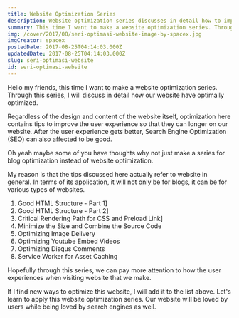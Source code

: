 ```yaml
---
title: Website Optimization Series
description: Website optimization series discusses in detail how to improve user experience.
summary: This time I want to make a website optimization series. Through this series, I will discuss in detail how our website have optimally optimized.
img: /cover/2017/08/seri-optimasi-website-image-by-spacex.jpg
imgCreator: spacex
postedDate: 2017-08-25T04:14:03.000Z
updatedDate: 2017-08-25T04:14:03.000Z
slug: seri-optimasi-website
id: seri-optimasi-website
---
```


Hello my friends, this time I want to make a website optimization series. Through this series, I will discuss in detail how our website have optimally optimized.

Regardless of the design and content of the website itself, optimization here contains tips to improve the user experience so that they can longer on our website. After the user experience gets better, Search Engine Optimization (SEO) can also affected to be good.

Oh yeah maybe some of you have thoughts why not just make a series for blog optimization instead of website optimization.

My reason is that the tips discussed here actually refer to website in general. In terms of its application, it will not only be for blogs, it can be for various types of websites.

1. <nuxt-link to="/en/blog/struktur-html5-part-1">Good HTML Structure - Part 1</nuxt-link>]
2. <nuxt-link to="/en/blog/struktur-html5-part-2">Good HTML Structure - Part 2</nuxt-link>]
3. <nuxt-link to="/en/blog/jalur-rendering-penting-link-preload">Critical Rendering Path for CSS and Preload Link</nuxt-link>]
4. Minimize the Size and Combine the Source Code
5. Optimizing Image Delivery
6. Optimizing Youtube Embed Videos
7. Optimizing Disqus Comments
8. Service Worker for Asset Caching

Hopefully through this series, we can pay more attention to how the user experiences when visiting website that we make.

If I find new ways to optimize this website, I will add it to the list above. Let's learn to apply this website optimization series. Our website will be loved by users while being loved by search engines as well.
